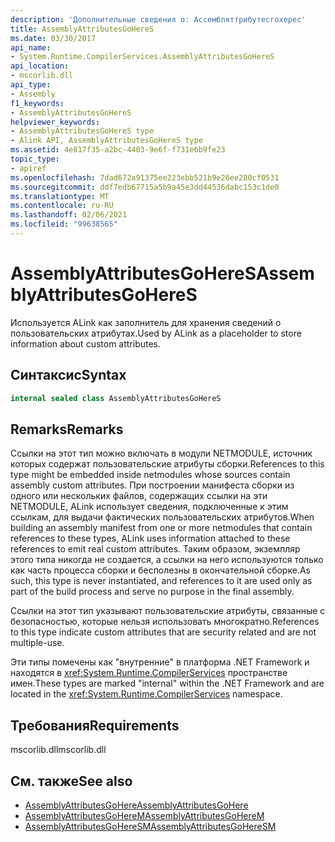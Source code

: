 ```yaml
---
description: 'Дополнительные сведения о: Ассембляттрибутесгохерес'
title: AssemblyAttributesGoHereS
ms.date: 03/30/2017
api_name:
- System.Runtime.CompilerServices.AssemblyAttributesGoHereS
api_location:
- mscorlib.dll
api_type:
- Assembly
f1_keywords:
- AssemblyAttributesGoHereS
helpviewer_keywords:
- AssemblyAttributesGoHereS type
- Alink API, AssemblyAttributesGoHereS type
ms.assetid: 4e817f35-a2bc-4403-9e6f-f731e6b9fe23
topic_type:
- apiref
ms.openlocfilehash: 7dad672a91375ee223ebb521b9e26ee280cf0531
ms.sourcegitcommit: ddf7edb67715a5b9a45e3dd44536dabc153c1de0
ms.translationtype: MT
ms.contentlocale: ru-RU
ms.lasthandoff: 02/06/2021
ms.locfileid: "99638565"
---
```

# <a name="assemblyattributesgoheres"></a><span data-ttu-id="6d8ba-103">AssemblyAttributesGoHereS</span><span class="sxs-lookup"><span data-stu-id="6d8ba-103">AssemblyAttributesGoHereS</span></span>

<span data-ttu-id="6d8ba-104">Используется ALink как заполнитель для хранения сведений о пользовательских атрибутах.</span><span class="sxs-lookup"><span data-stu-id="6d8ba-104">Used by ALink as a placeholder to store information about custom attributes.</span></span>

## <a name="syntax"></a><span data-ttu-id="6d8ba-105">Синтаксис</span><span class="sxs-lookup"><span data-stu-id="6d8ba-105">Syntax</span></span>

```csharp
internal sealed class AssemblyAttributesGoHereS
```

## <a name="remarks"></a><span data-ttu-id="6d8ba-106">Remarks</span><span class="sxs-lookup"><span data-stu-id="6d8ba-106">Remarks</span></span>

<span data-ttu-id="6d8ba-107">Ссылки на этот тип можно включать в модули NETMODULE, источник которых содержат пользовательские атрибуты сборки.</span><span class="sxs-lookup"><span data-stu-id="6d8ba-107">References to this type might be embedded inside netmodules whose sources contain assembly custom attributes.</span></span> <span data-ttu-id="6d8ba-108">При построении манифеста сборки из одного или нескольких файлов, содержащих ссылки на эти NETMODULE, ALink использует сведения, подключенные к этим ссылкам, для выдачи фактических пользовательских атрибутов.</span><span class="sxs-lookup"><span data-stu-id="6d8ba-108">When building an assembly manifest from one or more netmodules that contain references to these types, ALink uses information attached to these references to emit real custom attributes.</span></span> <span data-ttu-id="6d8ba-109">Таким образом, экземпляр этого типа никогда не создается, а ссылки на него используются только как часть процесса сборки и бесполезны в окончательной сборке.</span><span class="sxs-lookup"><span data-stu-id="6d8ba-109">As such, this type is never instantiated, and references to it are used only as part of the build process and serve no purpose in the final assembly.</span></span>

<span data-ttu-id="6d8ba-110">Ссылки на этот тип указывают пользовательские атрибуты, связанные с безопасностью, которые нельзя использовать многократно.</span><span class="sxs-lookup"><span data-stu-id="6d8ba-110">References to this type indicate custom attributes that are security related and are not multiple-use.</span></span>

<span data-ttu-id="6d8ba-111">Эти типы помечены как "внутренние" в платформа .NET Framework и находятся в <xref:System.Runtime.CompilerServices> пространстве имен.</span><span class="sxs-lookup"><span data-stu-id="6d8ba-111">These types are marked "internal" within the .NET Framework and are located in the <xref:System.Runtime.CompilerServices> namespace.</span></span>

## <a name="requirements"></a><span data-ttu-id="6d8ba-112">Требования</span><span class="sxs-lookup"><span data-stu-id="6d8ba-112">Requirements</span></span>

<span data-ttu-id="6d8ba-113">mscorlib.dll</span><span class="sxs-lookup"><span data-stu-id="6d8ba-113">mscorlib.dll</span></span>

## <a name="see-also"></a><span data-ttu-id="6d8ba-114">См. также</span><span class="sxs-lookup"><span data-stu-id="6d8ba-114">See also</span></span>

- [<span data-ttu-id="6d8ba-115">AssemblyAttributesGoHere</span><span class="sxs-lookup"><span data-stu-id="6d8ba-115">AssemblyAttributesGoHere</span></span>](assemblyattributesgohere.md)
- [<span data-ttu-id="6d8ba-116">AssemblyAttributesGoHereM</span><span class="sxs-lookup"><span data-stu-id="6d8ba-116">AssemblyAttributesGoHereM</span></span>](assemblyattributesgoherem.md)
- [<span data-ttu-id="6d8ba-117">AssemblyAttributesGoHereSM</span><span class="sxs-lookup"><span data-stu-id="6d8ba-117">AssemblyAttributesGoHereSM</span></span>](assemblyattributesgoheresm.md)
